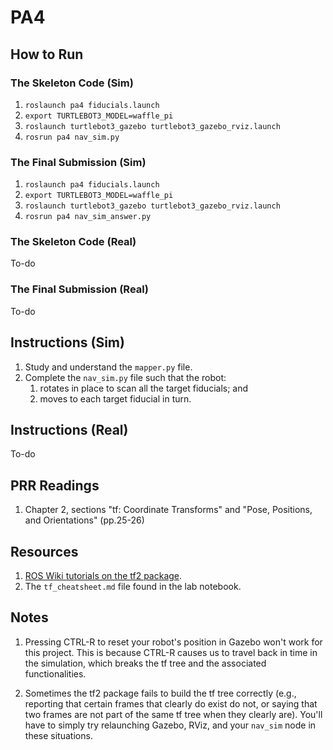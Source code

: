 # PA4

## How to Run

### The Skeleton Code (Sim)

1. `roslaunch pa4 fiducials.launch`
2. `export TURTLEBOT3_MODEL=waffle_pi`
3. `roslaunch turtlebot3_gazebo turtlebot3_gazebo_rviz.launch`
4. `rosrun pa4 nav_sim.py`

### The Final Submission (Sim)

1. `roslaunch pa4 fiducials.launch`
2. `export TURTLEBOT3_MODEL=waffle_pi`
3. `roslaunch turtlebot3_gazebo turtlebot3_gazebo_rviz.launch`
4. `rosrun pa4 nav_sim_answer.py`

### The Skeleton Code (Real)

To-do

### The Final Submission (Real)

To-do

## Instructions (Sim)

1. Study and understand the `mapper.py` file.
2. Complete the `nav_sim.py` file such that the robot:
   1. rotates in place to scan all the target fiducials; and
   2. moves to each target fiducial in turn.

## Instructions (Real)

To-do

## PRR Readings

1. Chapter 2, sections "tf: Coordinate Transforms" and "Pose, Positions, and Orientations" (pp.25-26)

## Resources

1. [ROS Wiki tutorials on the tf2 package](http://wiki.ros.org/tf2/Tutorials).
2. The `tf_cheatsheet.md` file found in the lab notebook.

## Notes

1. Pressing CTRL-R to reset your robot's position in Gazebo won't work for this project. This is because CTRL-R causes us to travel back in time in the simulation, which breaks the tf tree and the associated functionalities.

2. Sometimes the tf2 package fails to build the tf tree correctly (e.g., reporting that certain frames that clearly do exist do not, or saying that two frames are not part of the same tf tree when they clearly are). You'll have to simply try relaunching Gazebo, RViz, and your `nav_sim` node in these situations.
